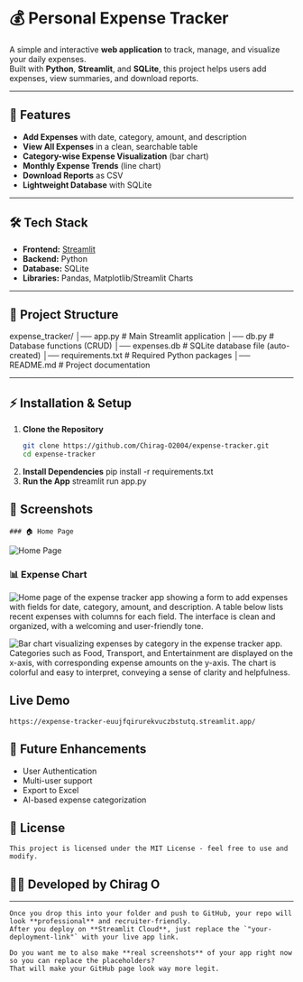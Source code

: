 # 💰 Personal Expense Tracker

A simple and interactive **web application** to track, manage, and visualize your daily expenses.  
Built with **Python**, **Streamlit**, and **SQLite**, this project helps users add expenses, view summaries, and download reports.

---

## 🚀 Features
- **Add Expenses** with date, category, amount, and description
- **View All Expenses** in a clean, searchable table
- **Category-wise Expense Visualization** (bar chart)
- **Monthly Expense Trends** (line chart)
- **Download Reports** as CSV
- **Lightweight Database** with SQLite

---

## 🛠️ Tech Stack
- **Frontend:** [Streamlit](https://streamlit.io/)
- **Backend:** Python
- **Database:** SQLite
- **Libraries:** Pandas, Matplotlib/Streamlit Charts

---

## 📂 Project Structure
expense_tracker/
│── app.py # Main Streamlit application
│── db.py # Database functions (CRUD)
│── expenses.db # SQLite database file (auto-created)
│── requirements.txt # Required Python packages
│── README.md # Project documentation

---

## ⚡ Installation & Setup

1. **Clone the Repository**
   ```bash
   git clone https://github.com/Chirag-O2004/expense-tracker.git
   cd expense-tracker
2. **Install Dependencies**
    pip install -r requirements.txt
3. **Run the App**
    streamlit run app.py

## 📸 Screenshots
    ### 🏠 Home Page
![Home Page](screenshots/homepage.png)

### 📊 Expense Chart
![Home page of the expense tracker app showing a form to add expenses with fields for date, category, amount, and description. A table below lists recent expenses with columns for each field. The interface is clean and organized, with a welcoming and user-friendly tone.](screenshots/homepage.png)

![Bar chart visualizing expenses by category in the expense tracker app. Categories such as Food, Transport, and Entertainment are displayed on the x-axis, with corresponding expense amounts on the y-axis. The chart is colorful and easy to interpret, conveying a sense of clarity and helpfulness.](screenshots/expense_chart.png)

## Live Demo
    https://expense-tracker-euujfqirurekvuczbstutq.streamlit.app/

## 📌 Future Enhancements
   - User Authentication
   - Multi-user support
   - Export to Excel
   - AI-based expense categorization

## 📜 License
    This project is licensed under the MIT License - feel free to use and modify.

## 👨‍💻 Developed by Chirag O
---

    Once you drop this into your folder and push to GitHub, your repo will look **professional** and recruiter-friendly.  
    After you deploy on **Streamlit Cloud**, just replace the `"your-deployment-link"` with your live app link.  

    Do you want me to also make **real screenshots** of your app right now so you can replace the placeholders?  
    That will make your GitHub page look way more legit.
